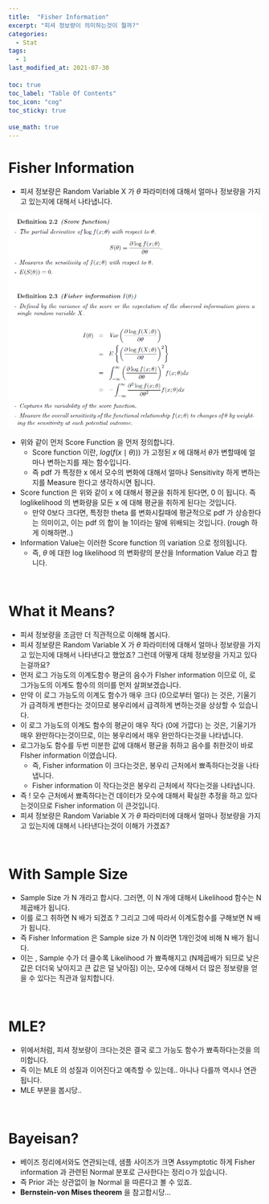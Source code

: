 ```yaml
---
title:  "Fisher Information"
excerpt: "피셔 정보량이 의미하는것이 뭘까?"
categories:
  - Stat
tags:
  - 1
last_modified_at: 2021-07-30

toc: true
toc_label: "Table Of Contents"
toc_icon: "cog"
toc_sticky: true

use_math: true
---
```


#  Fisher Information

- 피셔 정보량은 Random Variable X 가 $\theta$ 파라미터에 대해서 얼마나 정보량을 가지고 있는지에 대해서 나타냅니다.

![png](/assets/images/Stat/21_1.png)

- 위와 같이 먼저 Score Function 을 먼저 정의합니다.
  - Score function 이란, $log (f(x\mid \theta )))$ 가 고정된 $x$ 에 대해서 $\theta$가 변할때에 얼마나 변하는지를 재는 함수입니다.
  - 즉 pdf 가 특정한 x 에서 모수의 변화에 대해서 얼마나 Sensitivity 하게 변하는지를 Measure 한다고 생각하시면 됩니다. 
- Score function 은 위와 같이 x 에 대해서 평균을 취하게 된다면, 0 이 됩니다. 즉 loglikelihood 의 변화량을 모든 x 에 대해 평균을 취하게 된다는 것입니다.
  - 만약 0보다 크다면, 특정한 theta 를 변화시킬때에 평균적으로 pdf 가 상승한다는 의미이고, 이는 pdf 의 합이 늘 1이라는 말에 위배되는 것입니다. (rough 하게 이해하면..)
- Information Value는 이러한 Score function 의 variation 으로 정의됩니다. 
  - 즉, $\theta$ 에 대한 log likelihood 의 변화량의 분산을 Information Value 라고 합니다.

<br>

# What it Means?

- 피셔 정보량을 조금만 더 직관적으로 이해해 봅시다. 
- 피셔 정보량은 Random Variable X 가 $\theta$ 파라미터에 대해서 얼마나 정보량을 가지고 있는지에 대해서 나타낸다고 했었죠? 그런데 어떻게 대체 정보량을 가지고 있다는걸까요?
- 먼저 로그 가능도의 이계도함수 평균의 음수가 FIsher information 이므로 이, 로그가능도의 이계도 함수의 의미를 먼저 살펴보겠습니다.
- 만약 이 로그 가능도의 이계도 함수가 매우 크다 (0으로부터 멀다) 는 것은, 기울기가 급격하게 변한다는 것이므로 봉우리에서 급격하게 변하는것을 상상할 수 있습니다.
- 이 로그 가능도의 이계도 함수의 평균이 매우 작다 (0에 가깝다) 는 것은, 기울기가 매우 완만하다는것이므로, 이는 봉우리에서 매우 완만하다는것을 나타냅니다.
- 로그가능도 함수를 두번 미분한 값에 대해서 평균을 취하고 음수를 취한것이 바로 FIsher information 이였습니다. 
  - 즉, Fisher information 이 크다는것은, 봉우리 근처에서 뾰족하다는것을 나타냅니다.
  - Fisher information 이 작다는것은 봉우리 근처에서 작다는것을 나타냅니다.
- 즉 ! 모수 근처에서 뾰족하다는건 데이터가 모수에 대해서 확실한 추정을 하고 있다는것이므로 Fisher information 이 큰것입니다. 
- 피셔 정보량은 Random Variable X 가 $\theta$ 파라미터에 대해서 얼마나 정보량을 가지고 있는지에 대해서 나타낸다는것이 이해가 가겠죠?

<br>

# With Sample Size

- Sample Size 가 N 개라고 합시다. 그러면, 이 N 개에 대해서 Likelihood 함수는 N 제곱배가 됩니다.
- 이를 로그 취하면 N 배가 되겠죠 ? 그리고 그에 따라서 이계도함수를 구해보면 N 배가 됩니다.
- 즉 Fisher Information 은 Sample size 가 N 이라면 1개인것에 비해 N 배가 됩니다. 
- 이는 , Sample 수가 더 클수록 Likelihood 가 뾰족해지고 (N제곱배가 되므로 낮은값은 더더욱 낮아지고 큰 값은 덜 낮아짐) 이는, 모수에 대해서 더 많은 정보량을 얻을 수 있다는 직관과 일치합니다. 

<br>

# MLE?

- 위에서처럼, 피셔 정보량이 크다는것은 결국 로그 가능도 함수가 뾰족하다는것을 의미합니다. 
- 즉 이는 MLE 의 성질과 이어진다고 예측할 수 있는데.. 아니나 다를까 역시나 연관됩니다.
- MLE 부분을 봅시당..

<Br>

# Bayeisan?

- 베이즈 정리에서와도 연관되는데, 샘플 사이즈가 크면 Assymptotic 하게 Fisher information 과 관련된 Normal 분포로 근사한다는 정리ㅇ가 있습니다.
- 즉 Prior 과는 상관없이 늘 Normal 을 따른다고 볼 수 있죠.
- **Bernstein-von Mises theorem** 을 참고합시당...

